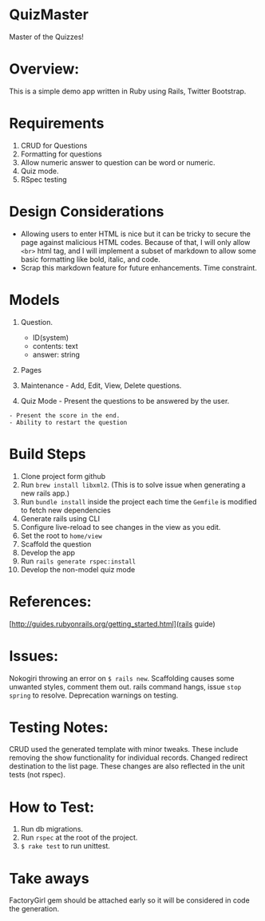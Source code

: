 # QuizMaster
Master of the Quizzes!


# Overview:
This is a simple demo app written in Ruby using Rails, Twitter Bootstrap.


# Requirements

1. CRUD for Questions
2. Formatting for questions
3. Allow numeric answer to question can be word or numeric.
4. Quiz mode.
5. RSpec testing


# Design Considerations

- Allowing users to enter HTML is nice but it can be tricky to secure the page against malicious HTML codes.  Because of that, I will only allow `<br>` html tag, and I will implement a subset of markdown to allow some basic formatting like bold, italic, and code.
- Scrap this markdown feature for future enhancements.  Time constraint.


# Models

1. Question.
    - ID(system)
    - contents: text
    - answer: string

2. Pages

  1. Maintenance - Add, Edit, View, Delete questions.

  2. Quiz Mode - Present the questions to be answered by the user.

    - Present the score in the end.
    - Ability to restart the question


# Build Steps

1. Clone project form github
2. Run `brew install libxml2`.  (This is to solve issue when generating a new rails app.)
3. Run `bundle install` inside the project each time the `Gemfile` is modified to fetch new dependencies
4. Generate rails using CLI
5. Configure live-reload to see changes in the view as you edit.
6. Set the root to `home/view`
7. Scaffold the question
8. Develop the app
9. Run `rails generate rspec:install`
10. Develop the non-model quiz mode


# References:
[http://guides.rubyonrails.org/getting_started.html](rails guide)


# Issues:

Nokogiri throwing an error on `$ rails new`.
Scaffolding causes some unwanted styles, comment them out.
rails command hangs, issue `stop spring` to resolve.
Deprecation warnings on testing.


# Testing Notes:

CRUD used the generated template with minor tweaks.  These include removing the show functionality for individual records. Changed redirect destination to the list page.  These changes are also reflected in the unit tests (not rspec).

# How to Test:

1. Run db migrations.
2. Run `rspec` at the root of the project.
3. `$ rake test` to run unittest.

# Take aways
FactoryGirl gem should be attached early so it will be considered in code the generation.



